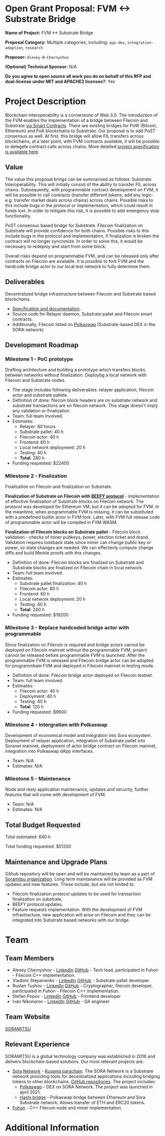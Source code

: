 # Open Grant Proposal: FVM <-> Substrate Bridge

**Name of Project:** FVM <-> Substrate Bridge

**Proposal Category:** Multiple categories, including: `app-dev`, `integration-adoption`, `research`

**Proposer:** `Alexey-N-Chernyshov`

**(Optional) Technical Sponsor:** N/A

**Do you agree to open source all work you do on behalf of this RFP and dual-license under MIT and APACHE2 licenses?**:  Yes

# Project Description

<!-- Please describe exactly what you are planning to build. Make sure to include the following: -->
<!-- - Start with the need or problem you are trying to solve with this project. -->
<!-- - Describe why your solution is going to adequately solve this problem. -->

<!-- This section should be 2-3 paragraphs long. -->
Blockchain interoperability is a cornerstone of Web 3.0. The
introduction of the FVM enables the implementation of a bridge between
Filecoin and Substrate [via Smart
Contracts](https://wiki.polkadot.network/docs/learn-bridges#via-smart-contracts). There
are existing bridges for PoW (Bitcoin, Ethereum) and PoA blockchains
to Substrate. Our proposal is to add PoST consensus as well. At
first, this bridge will allow FIL transfers across blockchains, at a
later point, with FVM contracts available, it will be possible to delegete contract calls across chains.
More detailed [project specification is available here](https://soramitsu.atlassian.net/wiki/spaces/FIL/pages/3651633155/FVM+-+Substrate+bridge).

## Value

<!-- Please describe in more detail why this proposal is valuable for the Filecoin ecosystem. Answer the following questions: -->
<!-- - What are the benefits to getting this right? -->
<!-- - What are the risks if you don't get it right? -->
<!-- - What are the risks that will make executing on this project difficult? -->

<!-- This section should be 1-3 paragraphs long. -->
The value this proposal brings can be summarised as follows: 
Substrate Interoperability. This will initially consist of the ability
to transfer FIL across chains. Subsequently, with programmable
contract development on FVM, it will be possible to call contracts
(transfer different tokens, add any logic: e.g. transfer market deals
across chains) across chains.
Possible risks to this include bugs in the protocol or
implementation, which could result in funds lost. In order to mitigate
this risk, it is possible to add emergency stop functionality.

PoST consensus based bridge for Substrate. Filecoin finalization on
Substrate will provide confidence for both chains.
Possible risks to this include bugs in the protocol and
implementation, if finalization is broken the contract will no longer
syncronize. In order to solve this, it would be necessary to redeploy and start from some block.

Overall risks depend on programmable FVM, and can be released only
after contracts on Filecoin are available. It is possible to fork FVM
and the hardcode bridge actor to our local test network to fully
determine them.

## Deliverables

<!-- Please describe in details what your final deliverable for this project will be. Include a specification of the project and what functionality the software will deliver when it is finished. -->
Decentralized bridge infrastructure between Filecoin and Substrate based blockchains.
- [Specification and documentation](https://soramitsu.atlassian.net/wiki/spaces/FIL/pages/3651633155/FVM+-+Substrate+bridge).
- Source code for Relayer daemon, Substrate pallet and Filecoin smart contracts.
- Additionally, Filecoin listed on [Polkaswap](https://polkaswap.io/) (Substrate-based DEX in
  the SORA network)

## Development Roadmap

<!-- Please break up your development work into a clear set of milestones. This section needs to be very detailed (will vary on the project, but aim for around 2 pages for this section). -->

<!-- For each milestone, please describe: -->
<!-- - The software functionality that we can expect after the completion of each milestone. This should be detailed enough that it can be used to ensure that the software meets the specification you outlined in the Deliverables. -->
<!-- - How many people will be working on each milestone and their roles -->
<!-- - The amount of funding required for each milestone -->
<!-- - How much time this milestone will take to achieve (using real dates) -->
### Milestone 1 - PoC prototype

Drafting architecture and building a prototype which transfers blocks between networks without finalization. Deploybg a local network with Filecoin and Substrate nodes.

* The stage includes following deliverables: relayer application, filecoin actor and substrate pallete.
* Definition of done: filecoin block headers are on substrate network and substrate transactions are on filecoin network. This stage doesn't imply any validation or finalization.
* Team: full team involved.
* Estimates: 
	* Relayer: 80 hours
	* Substrate pallet: 40 h
	* Filecoin actor: 40 h
	* Frontend: 60 h
	* Local network deployment: 20 h
	* Testing: 40 h
	* **Total**: 280 h
* Funding requested: $22400

### Milestone 2 - Finalization

Finalization on Filecoin and finalization on Substrate.

**Finalization of Substrate on Filecoin with [BEEFY protocol](https://github.com/paritytech/grandpa-bridge-gadget)** - implementation of effective finalisation of Substrate blocks on Filecoin network. The protocol was developed for Ethereum VM, but it can be adopted for FVM. In the meantime, when programmable FVM is missing, it can be substituted with a predefined builtin actor in FVM fork. Later, with FVM full release code of programmable actor will be compiled in FVM WASM.

**Finalization of Filecoin blocks on Substrate pallet** - Filecoin block validation - checks of miner pubkeys, power, election ticket and drand. Validation requires lookback state since miner can change public key or power, so state changes are needed. We can effectevly compute change diffs and build Merkle proofs with this changes.

* Definition of done: Filecoin blocks are finalized on Substrate and Substrate blocks are finalized on Filecoin chain in local network.
* Team: full team involved.
* Estimates: 
	* Substrate pallet finalization: 40 h
	* Filecoin actor: 80 h
	* Frontend: 60 h
	* Local network deployment: 20 h
	* Testing: 40 h
	* **Total**: 240 h
* Funding requested: $19200

### Milestone 3 - Replace hardcoded bridge actor with programmable

Since finalization on Filecoin is required and bridge actors cannot be deployed on Filecoin mainnet without the programmable FVM, project cannot be released before programmable FVM is launched. After the programmable FVM is released and Filecoin bridge actor can be adopted for programmbale FVM and deployed in Filecoin mainnet in testing mode.

* Definition of done: Filecoin bridge actor deployed on Filecoin testnet.
* Team: full team involved.
* Estimates: 
	* Filecoin actor: 40 h
	* Deployment: 40 h
	* Testing: 40 h
	* **Total**: 120 h
* Funding requested: $9600

### Milestone 4 - Intergration with Polkaswap

Development of economical model and integration into Sora ecosystem. Deployment of relayer application, integration of Substrate pallet into Soranet mainnet, deployment of actor bridge contract on Filecoin mainnet, integration into Polkaswap dApp interfaces.
* Team: N/A
* Estimates: N/A

### Milestone 5 - Maintenance 

Node and realy application maintenance, updates and security, further features that will come with development of FVM.
* Team: N/A
* Estimates: N/A

## Total Budget Requested

<!--Sum up the total requested budget across all milestones, and include that figure here. Also, please include a budget breakdown to specify how you are planning to spend these funds. -->
Total estimated: 640 h

Total funding requested: $51200

## Maintenance and Upgrade Plans

<!-- Specify your team's long-term plans to maintain this software and upgrade it over time. -->
Github repository will be open and will be maintained by team as a part of [Soramitsu organization](https://github.com/soramitsu).
Long term maintanance will be provided as FVM updates and new features. These include, but are not limited to:
- Filecoin finalization protocol updates to be used for transaction finalization on substrate,
- BEEFY protocol updates,
- Feature requests implementation.
With the development of FVM infrastracture, new application will arise on Filecoin and they can be integrated into Substrate based networks with our bridge.

# Team

## Team Members

* Alexey Chernyshov - [LinkedIn](https://www.linkedin.com/in/alexey-chernyshov-029b3912b/) [GitHub](https://github.com/Alexey-N-Chernyshov) - Tech lead, participated in Fuhon - Filecoin C++ implementation.
* Vladimir Stepanenko - [LinkedIn](https://www.linkedin.com/in/vovac12/) [GitHub](https://github.com/vovac12) - Substrate pallet developer.
* Ruslan Tushov - [LinkedIn](https://www.linkedin.com/in/ruslan-tushov-5b4581240/) [GitHub](https://github.com/turuslan) - Cryptographer, filecoin developer, participated in Fuhon - Filecoin C++ implementation.
* Stefan Popov - [LinkedIn](https://www.linkedin.com/in/stefan-popov-072932170/) [GitHub](https://github.com/stefashkaa) - Frontend developer
* Ivan Nikonorov - [LinkedIn](https://www.linkedin.com/in/ivan-nikanorov-b6922b174/) [GitHub](https://github.com/ra9mls) - QA engineer

## Team Website

<!-- Please link to your team's website here (make sure it's `https`) -->

[SORAMITSU](https://soramitsu.co.jp/)

## Relevant Experience

<!-- Please describe (in words) your team's relevant experience, and why you think you are the right team to build this project. You can cite your team's prior experience in similar domains, doing similar dev work, individual team members' backgrounds, etc. -->
SORAMITSU is a global technology company was established in 2016 and delivers blockchain-based solutions. Our most relevant projects are:
* [Sora Network](https://sora.org) - [Kusama parachain](https://parachains.info/details/sora#about). The SORA Network is a Substrate network providing tools for decentralized applications including bridging tokens to other blockchains. [GitHub repositories](https://github.com/sora-xor). The project includes:
  * [Polkaswap](https://polkaswap.io) - DEX on SORA Network. The project was launched in april 2021.
  * [Hashi bridge](https://polkaswap.io/#/bridge) - Polkaswap bridge between Ethereum and Sora Substrate network. Allows transfer of ETH and ERC20 tokens. 
* [Fuhon](https://github.com/filecoin-project/cpp-filecoin) - C++ Filecoin node and miner implementation.

# Additional Information

<!-- Please include any additional information that you think would be useful in helping us to evaluate your proposal. -->
